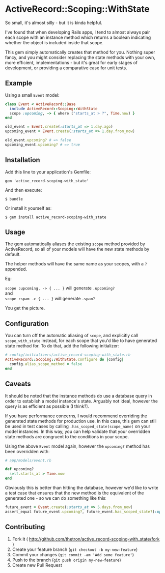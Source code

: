 # ActiveRecord::Scoping::WithState

So small, it's almost silly - but it is kinda helpful.

I've found that when developing Rails apps, I tend to almost always pair each
scope with an instance method which returns a boolean indicating whether the
object is included inside that scope.

This gem simply automatically creates that method for you. Nothing super fancy,
and you might consider replacing the state methods with your own, more
efficient, implementations - but it's great for early stages of development, or
providing a comparative case for unit tests.


## Example

Using a small `Event` model:

```ruby
class Event < ActiveRecord::Base
  include ActiveRecord::Scoping::WithState
  scope :upcoming, -> { where ("starts_at > ?", Time.now) }
end
```

```ruby
old_event = Event.create(:starts_at => 1.day.ago)
upcoming_event = Event.create(:starts_at => 1.day.from_now)

old_event.upcoming? # => false
upcoming_event.upcoming? # => true
```


## Installation

Add this line to your application's Gemfile:

    gem 'active_record-scoping-with_state'

And then execute:

    $ bundle

Or install it yourself as:

    $ gem install active_record-scoping-with_state


## Usage

The gem automatically aliases the existing `scope` method provided by
ActiveRecord, so all of your models will have the new state methods by default.

The helper methods will have the same name as your scopes, with a `?` appended.

Eg:

`scope :upcoming, -> { ... }` will generate `.upcoming?`  
and  
`scope :spam -> { ... }` will generate `.spam?`

You get the picture.


## Configuration

You can turn off the automatic aliasing of `scope`, and explicitly call
`scope_with_state` instead, for each scope that you'd like to have generated
state method for. To do that, add the following initializer:

```ruby
# config/initializers/active_record-scoping-with_state.rb
ActiveRecord::Scoping::WithState.configure do |config|
  config.alias_scope_method = false
end
```


## Caveats

It should be noted that the instance methods do use a database query in order
to establish a model instance's state. Arguably not ideal, however the query is
as efficient as possible (I think?).

If you have performance concerns, I would recommend overriding the generated
state methods for production use. In this case, this gem can still be used
in test cases by calling `.has_scoped_state(scope_name)` on your model instances.
In this way, you can help validate that your overridden state methods are
congruent to the conditions in your scope.

Using the above `Event` model again, however the `upcoming?` method has been
overridden with:

```ruby
# app/models/event.rb

def upcoming?
  self.starts_at > Time.now
end
```

Obviously this is better than hitting the database, however we'd like to write
a test case that ensures that the new method is the equivalent of the generated
one - so we can do something like this:

```ruby
future_event = Event.create(:starts_at => 5.days.from_now)
assert_equal future_event.upcoming?, future_event.has_scoped_state?(:upcoming)
```

## Contributing

1. Fork it ( http://github.com/thetron/active_record-scoping-with_state/fork )
2. Create your feature branch (`git checkout -b my-new-feature`)
3. Commit your changes (`git commit -am 'Add some feature'`)
4. Push to the branch (`git push origin my-new-feature`)
5. Create new Pull Request
